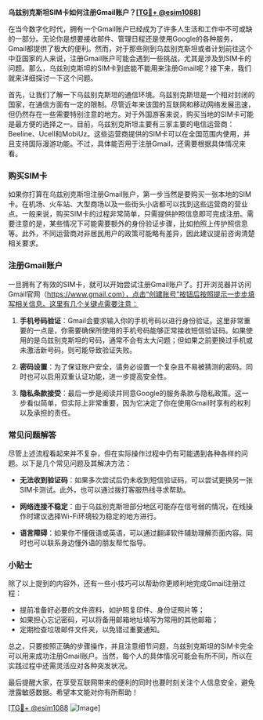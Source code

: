 **乌兹别克斯坦SIM卡如何注册Gmail账户？[[TG💪+ @esim1088](https://t.me/s/esim1088)]**

在当今数字化时代，拥有一个Gmail账户已经成为了许多人生活和工作中不可或缺的一部分。无论你是想要接收邮件、管理日程还是使用Google的各种服务，Gmail都提供了极大的便利。然而，对于那些刚到乌兹别克斯坦或者计划前往这个中亚国家的人来说，注册Gmail账户可能会遇到一些挑战，尤其是涉及到SIM卡的问题。那么，乌兹别克斯坦的SIM卡到底能不能用来注册Gmail呢？接下来，我们就来详细探讨一下这个问题。

首先，让我们了解一下乌兹别克斯坦的通信环境。乌兹别克斯坦是一个相对封闭的国家，在通信方面有一定的限制。尽管近年来该国的互联网和移动网络发展迅速，但仍然存在一些需要特别注意的地方。对于外国游客来说，购买当地的SIM卡可能是最方便的选择之一。目前，乌兹别克斯坦主要有三家主要的电信运营商：Beeline、Ucell和MobiUz。这些运营商提供的SIM卡可以在全国范围内使用，并且支持国际漫游功能。不过，具体能否用于注册Gmail，还需要根据具体情况来看。

### 购买SIM卡

如果你打算在乌兹别克斯坦注册Gmail账户，第一步当然是要购买一张本地的SIM卡。在机场、火车站、大型商场以及一些街头小店都可以找到这些运营商的营业点。一般来说，购买SIM卡的过程非常简单，只需提供护照信息即可完成注册。需要注意的是，某些情况下可能需要额外的身份验证步骤，比如拍照上传护照信息等。此外，不同运营商对非居民用户的政策可能略有差异，因此建议提前咨询清楚相关要求。

### 注册Gmail账户

一旦拥有了有效的SIM卡，就可以开始尝试注册Gmail账户了。打开浏览器并访问Gmail官网（https://www.gmail.com），点击“创建账号”按钮后按照提示一步步填写相关信息。这里有几个关键点需要注意：

1. **手机号码验证**：Gmail会要求输入你的手机号码以进行身份验证。这里非常重要的一点是，你需要确保所使用的手机号码能够正常接收短信验证码。如果使用的是乌兹别克斯坦的号码，通常不会有太大问题；但如果之前更换过手机或未激活新号码，则可能导致验证失败。
   
2. **密码设置**：为了保证账户安全，请务必设置一个复杂且不易被猜测的密码。同时也可以启用双重认证功能，进一步提高安全性。

3. **隐私条款接受**：最后一步是阅读并同意Google的服务条款与隐私政策。这一步看似简单，但实际上非常重要，因为它决定了你在使用Gmail时享有的权利以及承担的责任。

### 常见问题解答

尽管上述流程看起来并不复杂，但在实际操作过程中仍有可能遇到各种各样的问题。以下是几个常见问题及其解决方法：

- **无法收到验证码**：如果多次尝试后仍未收到短信验证码，可以尝试更换另一张SIM卡测试。此外，也可以通过拨打客服热线寻求帮助。
  
- **网络连接不稳定**：由于乌兹别克斯坦部分地区可能存在信号弱的情况，在线操作时建议选择Wi-Fi环境较为稳定的地方进行。

- **语言障碍**：如果你不懂俄语或英语，可以通过翻译软件辅助理解页面内容。同时也可以联系身边懂外语的朋友帮忙指导。

### 小贴士

除了以上提到的内容外，还有一些小技巧可以帮助你更顺利地完成Gmail注册过程：

- 提前准备好必要的文件资料，如护照复印件、身份证照片等；
- 如果担心忘记密码，可以将备用邮箱地址填写为常用的其他邮箱；
- 定期检查垃圾邮件文件夹，以免错过重要通知。

总之，只要按照正确的步骤操作，并且注意细节问题，乌兹别克斯坦的SIM卡完全可以用来成功注册Gmail账户。当然，每个人的具体情况可能会有所不同，所以在实践过程中还需灵活应对各种突发状况。

最后提醒大家，在享受互联网带来的便利的同时也要时刻关注个人信息安全，避免泄露敏感数据。希望本文能对你有所帮助！

[[TG💪+ @esim1088](https://t.me/s/esim1088) ![Image](https://i.postimg.cc/4NQfJmqS/Snipaste-2025-05-13-00-14-12.png)]